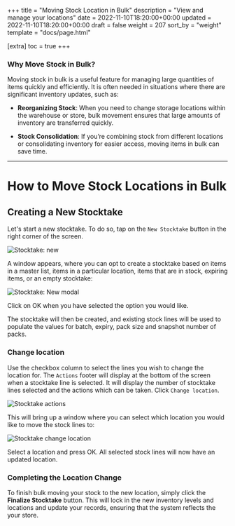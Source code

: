 +++
title = "Moving Stock Location in Bulk"
description = "View and manage your locations"
date = 2022-11-10T18:20:00+00:00
updated = 2022-11-10T18:20:00+00:00
draft = false
weight = 207
sort_by = "weight"
template = "docs/page.html"

[extra]
toc = true
+++

### Why Move Stock in Bulk?

Moving stock in bulk is a useful feature for managing large quantities of items quickly and efficiently. It is often needed in situations where there are significant inventory updates, such as:

- **Reorganizing Stock**: When you need to change storage locations within the warehouse or store, bulk movement ensures that large amounts of inventory are transferred quickly.

- **Stock Consolidation**: If you’re combining stock from different locations or consolidating inventory for easier access, moving items in bulk can save time.
  

---
# How to Move Stock Locations in Bulk
## Creating a New Stocktake

Let's start a new stocktake. To do so, tap on the `New Stocktake` button in the right corner of the screen.

![Stocktake: new](/docs/inventory/images/stocktake_newstocktake.png)

A window appears, where you can opt to create a stocktake based on items in a master list, items in a particular location, items that are in stock, expiring items, or an empty stocktake:

![Stocktake: New modal](/docs/inventory/images/stocktake_newmodal.png)

Click on OK when you have selected the option you would like.

The stocktake will then be created, and existing stock lines will be used to populate the values for batch, expiry, pack size and snapshot number of packs.

### Change location

Use the checkbox column to select the lines you wish to change the location for. The `Actions` footer will display at the bottom of the screen when a stocktake line is selected. It will display the number of stocktake lines selected and the actions which can be taken. Click `Change location`.

![Stocktake actions](/docs/inventory/images/change-location-stocktake-line.png)

This will bring up a window where you can select which location you would like to move the stock lines to:

![Stocktake change location](/docs/inventory/images/stocktake_change_location.png)

Select a location and press OK. All selected stock lines will now have an updated location.

### Completing the Location Change

To finish bulk moving your stock to the new location, simply click the **Finalize Stocktake** button. This will lock in the new inventory levels and locations and update your records, ensuring that the system reflects the your store.
